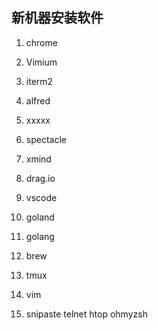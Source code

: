 ## 新机器安装软件
1. chrome
  1. Vimium

2. iterm2
3. alfred
4. xxxxx
5. spectacle
6. xmind
7. drag.io
8. vscode
9. goland
10. golang 
11. brew 
12. tmux 
13. vim
14. snipaste
telnet 
htop 
ohmyzsh
